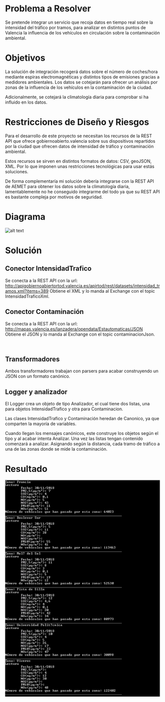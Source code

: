 <h1>Problema a Resolver</h1>
Se pretende integrar un servicio que recoja datos en tiempo real sobre la intensidad del tráfico por tramos, para analizar en distintos puntos de Valencia la influencia de los vehículos en circulación sobre la contaminación ambiental.

<h1>Objetivos</h1>
La solución de integración recogerá datos sobre el número de coches/hora mediante espiras electromagnéticas y distintos tipos de emisiones gracias a medidores ambientales. Los datos se cotejarán para ofrecer un análisis por zonas de la influencia de los vehículos en la contaminación de la ciudad.

Adicionalmente, se cotejará la climatología diaria para comprobar si ha influido en los datos.

<h1>Restricciones de Diseño y Riesgos</h1>
Para el desarrollo de este proyecto se necesitan los recursos de la REST API que ofrece  gobiernoabierto.valencia sobre sus dispositivos repartidos por la ciudad que ofrecen datos de intensidad de tráfico y contaminación ambiental.

Estos recursos se sirven en distintos formatos de datos: CSV, geoJSON, XML. Por lo que imponen unas restricciones tecnológicas para usar estás soluciones.

De forma complementaría mi solución debería integrarse con la REST API de AEMET para obtener los datos sobre la climatología diaria, lamentablemente no he conseguido integrarme del todo ya que su REST API es bastante compleja por motivos de seguridad.
 

<h1>Diagrama</h1>

![alt text](https://github.com/AedonStorm/AppIntegracion-ContaminacionTrafico/blob/master/GitImages/Diagrama%20sin%20t%C3%ADtulo.png)
 
<h1>Solución</h1>

<h2>Conector IntensidadTrafico</h2>

Se conecta a la REST API con la url: http://apigobiernoabiertortod.valencia.es/apirtod/rest/datasets/intensidad_tramos.xml?items=389
Obtiene el XML y lo manda al Exchange con el topic IntensidadTraficoXml.


<h2>Conector Contaminación</h2>

Se conecta a la REST API con la url: http://mapas.valencia.es/lanzadera/opendata/Estautomaticas/JSON
Obtiene el JSON y lo manda al Exchange con el topic contaminacionJson.

 

<h2>Transformadores</h2>

Ambos transformadores trabajan con parsers para acabar construyendo un JSON con un formato canónico.

<h2>Logger y analizador</h2>

El Logger crea un objeto de tipo Analizador, el cual tiene dos listas, una para objetos IntensidadTrafico y otra para Contaminacion.

Las clases IntensidadTrafico y Contaminación heredan de Canonico, ya que comparten la mayoría de variables.

Cuando llegan los mensajes canónicos, este construye los objetos según el tipo y al acabar intenta Analizar. Una vez las listas tengan contenido comenzará a analizar. Asignando según la distancia, cada tramo de tráfico a una de las zonas donde se mide la contaminación.

<h1>Resultado</h1>

![alt text](https://github.com/AedonStorm/AppIntegracion-ContaminacionTrafico/blob/master/GitImages/contaminacion.JPG)

